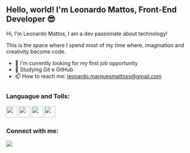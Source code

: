 ## Hello, world! I'm Leonardo Mattos, Front-End Developer 😎
Hi, I'm Leonardo Mattos, I am a dev passionate about technology!

This is the space where I spend most of my time where, imagination and creativity become code.
- 🔭 I'm currently looking for my first job opportunity
- 🌱 Studying Git e GitHub
- 📫 How to reach me: leonardo.marquesmattoss@gmail.com
##  
### Languague and Tolls:
<img height="30" src="https://cdn.jsdelivr.net/gh/devicons/devicon@latest/icons/javascript/javascript-original.svg" /> <img height="30" src="https://cdn.jsdelivr.net/gh/devicons/devicon@latest/icons/html5/html5-original-wordmark.svg" /> <img height="30" src="https://cdn.jsdelivr.net/gh/devicons/devicon@latest/icons/css3/css3-original.svg" /> <img height="30" src="https://cdn.jsdelivr.net/gh/devicons/devicon@latest/icons/typescript/typescript-original.svg" />
### Connect with me:
<a href="https://www.instagram.com/leomattos0" target="_blank"><img src="https://img.shields.io/badge/Instagram-E4405F?style=for-the-badge&logo=instagram&logoColor=white" target="_blank"></a>                                   
                    
